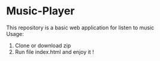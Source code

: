 # Music-Player  
This repository is a basic web application for listen to music  
Usage:  
  1. Clone or download zip
  2. Run file index.html and enjoy it !
